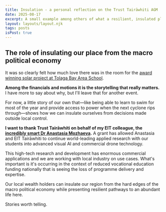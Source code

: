```yaml
---
title: Insulation - a personal reflection on the Trust Tairāwhiti AGM
date: 2025-08-17
excerpt: A small example among others of what a resilient, insulated place can look like.
layout: layouts/layout.njk
tags: posts
isPost: true
---
```


## The role of insulating our place from the macro political economy

It was so clearly felt how much love there was in the room for the [award winning solar project at Tolaga Bay Area School](https://www.energyawards.co.nz/finalist/trust-tair%C4%81whiti-seven-rivers-%E2%80%93-building-energy-resilience-across-tair%C4%81whiti-schools). 

**Among the financials and motions it is the storytelling that really matters.** I have more to say about why, but I'll leave that for another event. 

For now, a little story of our own that&mdash;like being able to learn to swim for most of the year and provide access to power when the next cyclone rips through&mdash;shows how we can insulate ourselves from decisions made outside local control.

**I want to thank Trust Tairāwhiti on behalf of my EIT colleague, the [incredibly smart Dr Anastasia Mozhaeva](https://anastasiamozz.github.io/portfolio/index.html).** A grant has allowed Anastasia and EIT Tairāwhiti to continue world-leading applied research with our students into advanced visual AI and commercial drone technology.

This high-tech research and development has enormous commercial applications and we are working with local industry on use cases. What's important is it's occurring in the context of reduced vocational education funding nationally that is seeing the loss of programme delivery and expertise. 

Our local wealth holders can insulate our region from the hard edges of the macro political economy while presenting resilient pathways to an abundant life here.

Stories worth telling.







